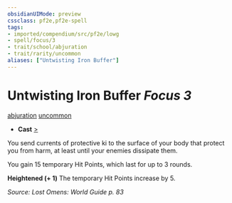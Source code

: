 ```yaml
---
obsidianUIMode: preview
cssclass: pf2e,pf2e-spell
tags:
- imported/compendium/src/pf2e/lowg
- spell/focus/3
- trait/school/abjuration
- trait/rarity/uncommon
aliases: ["Untwisting Iron Buffer"]
---
```

# Untwisting Iron Buffer *Focus 3*   
[abjuration](abjuration.md)  [uncommon](uncommon.md)  

- **Cast** [>](chapter-9-playing-the-game.md#Actions "Single Action") 

You send currents of protective ki to the surface of your body that protect you from harm, at least until your enemies dissipate them.

You gain 15 temporary Hit Points, which last for up to 3 rounds.

**Heightened (+ 1)** The temporary Hit Points increase by 5.

*Source: Lost Omens: World Guide p. 83*